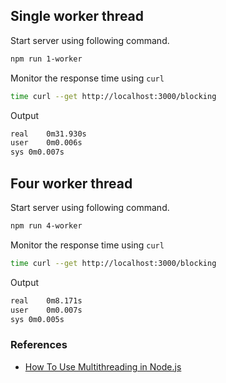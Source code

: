 ## Single worker thread

Start server using following command.

```bash
npm run 1-worker
```

Monitor the response time using `curl`

```bash
time curl --get http://localhost:3000/blocking
```

Output

```bash
real	0m31.930s
user	0m0.006s
sys	0m0.007s
```

## Four worker thread

Start server using following command.

```bash
npm run 4-worker
```

Monitor the response time using `curl`

```bash
time curl --get http://localhost:3000/blocking
```

Output

```bash
real	0m8.171s
user	0m0.007s
sys	0m0.005s
```

### References

- [How To Use Multithreading in Node.js](https://www.digitalocean.com/community/tutorials/how-to-use-multithreading-in-node-js#prerequisites)
